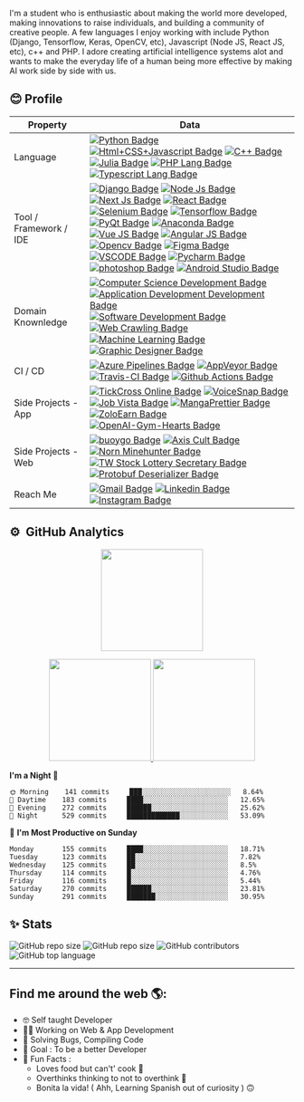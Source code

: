 <p>I'm a student who is enthusiastic about making the world more developed, making innovations to raise individuals, and building a community of creative people. A few languages I enjoy working with include Python (Django, Tensorflow, Keras, OpenCV, etc), Javascript (Node JS, React JS, etc), c++ and PHP. I adore creating artificial intelligence systems alot and wants to make the everyday life of a human being more effective by making AI work side by side with us.</p>

## 😊 Profile
Property                 | Data  
-------------------------|------
Language                 | [![Python Badge](https://img.shields.io/badge/-Python-3776AB?style=flat&logo=Python&logoColor=white)](https://github.com/search?l=Python&q=user%3Asyedasadabbas&type=Repositories) [![Html+CSS+Javascript Badge](https://img.shields.io/badge/-Javascript-F7DF1E?style=flat&logo=Javascript&logoColor=white)](https://github.com/search?l=Javascript&q=user%3Asyedasadabbas&type=Repositories) [![C++ Badge](https://img.shields.io/badge/-C%20plus%20plus-00599C?style=flat&logo=C%2B%2B&logoColor=white)](https://github.com/search?l=Cpp&q=user%3Asyedasadabbas&type=Repositories) [![Julia Badge](https://img.shields.io/badge/-Julia-blueviolet?style=flat&logo=julia&logoColor=white)](https://github.com/search?l=julia&q=user%3Asyedasadabbas&type=Repositories) [![PHP Lang Badge](https://img.shields.io/badge/-PHP-7377AD?style=flat&logo=php&logoColor=white)](https://github.com/search?l=php&q=user%3Asyedasadabbas&type=Repositories) [![Typescript Lang Badge](https://img.shields.io/badge/-Typescript-3178C6?style=flat&logo=typescript&logoColor=white)](https://github.com/search?l=typescript&q=user%3Asyedasadabbas&type=Repositories)
Tool / Framework / IDE    | [![Django Badge](https://img.shields.io/badge/-Django-033829?style=flat&logo=django&logoColor=white)](https://github.com/search?l=Django&q=user%3Asyedasadabbas&type=Repositories) [![Node Js Badge](https://img.shields.io/badge/-Node%20Js-339933?style=flat&logo=node.js&logoColor=white)](https://github.com/search?l=node%20js&q=user%3Asyedasadabbas&type=Repositories) [![Next Js Badge](https://img.shields.io/badge/-Next%20Js-000000?style=flat&logo=next.js&logoColor=white)](https://github.com/search?l=next%20js&q=user%3Asyedasadabbas&type=Repositories) [![React Badge](https://img.shields.io/badge/-React-61DAFB?style=flat&logo=react&logoColor=white)](https://github.com/search?l=React&q=user%3Asyedasadabbas&type=Repositories) [![Selenium Badge](https://img.shields.io/badge/-Selenium-43B02A?style=flat&logo=selenium&logoColor=white)](https://github.com/search?l=Selenium&q=user%3Asyedasadabbas&type=Repositories) [![Tensorflow Badge](https://img.shields.io/badge/-Tensorflow-F1B534?style=flat&logo=tensorflow&logoColor=white)](https://github.com/search?l=Tensorflow&q=user%3Asyedasadabbas&type=Repositories) [![PyQt Badge](https://img.shields.io/badge/-PyQt-41CD52?style=flat&logo=Qt&logoColor=white)](https://github.com/search?l=pyqt&q=user%3Asyedasadabbas&type=Repositories) [![Anaconda Badge](https://img.shields.io/badge/-Anaconda-46A267?style=flat&logo=anaconda&logoColor=white)](https://github.com/search?l=Python&q=user%3Asyedasadabbas&type=Repositories) [![Vue JS Badge](https://img.shields.io/badge/-Vue%20JS-32475B?style=flat&logo=javascript&logoColor=white)](https://github.com/search?l=Javascript&q=user%3Asyedasadabbas&type=Repositories) [![Angular JS Badge](https://img.shields.io/badge/-Angular-DD0031?style=flat&logo=angular&logoColor=white)](https://github.com/search?l=angular&q=user%3Asyedasadabbas&type=Repositories) [![Opencv Badge](https://img.shields.io/badge/-OpenCV-051DF0?style=flat&logo=python&logoColor=white)](https://github.com/search?l=Python&q=user%3Asyedasadabbas&type=Repositories) [![Figma Badge](https://img.shields.io/badge/-Figma-9E55F1?style=flat&logo=figma&logoColor=white)](https://www.figma.com/@imranakbar) [![VSCODE Badge](https://img.shields.io/badge/-VS%20Code-007ACC?style=flat&logo=visualstudiocode&logoColor=white)](https://github.com/syedasadabbas) [![Pycharm Badge](https://img.shields.io/badge/-Pycharm-24D38C?style=flat&logo=pycharm&logoColor=white)](https://github.com/search?l=Python&q=user%3Asyedasadabbas&type=Repositories) [![photoshop Badge](https://img.shields.io/badge/-Photoshop-26C9FF?style=flat&logo=Adobe-Photoshop&logoColor=white)](https://github.com/search?l=html&q=user%3Asyedasadabbas&type=Repositories) [![Android Studio Badge](https://img.shields.io/badge/-Android%20Studio-3DDC84?style=flat&logo=android-studio&logoColor=white)](https://github.com/search?l=android&q=user%3Asyedasadabbas&type=Repositories) 
Domain Knownledge        | [![Computer Science Development Badge](https://img.shields.io/badge/-Computer%20Science-FAB040?style=flat&logoColor=white)](https://github.com/search?q=user%syedasadabbas&type=Repositories) [![Application Development Development Badge](https://img.shields.io/badge/-Application%20Development-4C8CBF?style=flat&logoColor=white)](https://github.com/search?q=user%syedasadabbas&type=Repositories) [![Software Development Badge](https://img.shields.io/badge/-Software%20Development-FF6600?style=flat&logoColor=white)](https://github.com/search?q=user%syedasadabbas&type=Repositories) [![Web Crawling Badge](https://img.shields.io/badge/-Web%20Crawling-036CB5?style=flat&logoColor=white)](https://github.com/search?q=user%syedasadabbas&type=Repositories) [![Machine Learning Badge](https://img.shields.io/badge/-Machine%20Learning-01D277?style=flat&logoColor=white)](https://github.com/search?q=user%syedasadabbas&type=Repositories) [![Graphic Designer Badge](https://img.shields.io/badge/-Graphic%20Designer-9E55F1?style=flat&logoColor=white)](https://github.com/search?q=user%syedasadabbas&type=Repositories)
CI / CD                  | [![Azure Pipelines Badge](https://img.shields.io/badge/-Azure%20Pipelines-2560E0?style=flat&logo=Azure-Pipelines&logoColor=white)](https://github.com/search?q=user%syedasadabbas&type=Repositories) [![AppVeyor Badge](https://img.shields.io/badge/-AppVeyor-00B3E0?style=flat&logo=AppVeyor&logoColor=white)](https://github.com/search?q=user%syedasadabbas&type=Repositories) [![Travis-CI Badge](https://img.shields.io/badge/-Travis%20CI-3EAAAF?style=flat&logo=Travis-CI&logoColor=white)](https://github.com/search?q=user%syedasadabbas&type=Repositories) [![Github Actions Badge](https://img.shields.io/badge/-Github%20Actions-2088FF?style=flat&logo=Github-Actions&logoColor=white)](https://github.com/search?q=user%syedasadabbas&type=Repositories)
Side Projects - App <img width=200/> | [![TickCross Online Badge](https://img.shields.io/badge/-TickCross%20Online-F7DF1E?style=flat&logoColor=white)](https://github.com/syedasadabbas/) [![VoiceSnap Badge](https://img.shields.io/badge/-VoiceSnap-darkorange?style=flat&logoColor=white)](https://github.com/syedasadabbas/) [![Job Vista Badge](https://img.shields.io/badge/-Job%20Vista-000000?style=flat&logoColor=white)](https://github.com/syedasadabbas/) [![MangaPrettier Badge](https://img.shields.io/badge/-MangaPrettier-orange?style=flat&logoColor=white)](https://github.com/syedasadabbas/) [![ZoloEarn Badge](https://img.shields.io/badge/-ZoloEarn-deepskyblue?style=flat&logoColor=white)](https://github.com/syedasadabbas/) [![OpenAI-Gym-Hearts Badge](https://img.shields.io/badge/-OpenAI%20Gym%20Hearts-darkslateblue?style=flat&logoColor=white)](https://github.com/syedasadabbas/)
Side Projects - Web      | [![buoygo Badge](https://img.shields.io/badge/-Bouygo-red?style=flat&logoColor=white)](https://github.com/syedasadabbas/) [![Axis Cult Badge](https://img.shields.io/badge/-Axis%20Cult-00eeff?style=flat&logoColor=white)](https://github.com/syedasadabbas/) [![Norn Minehunter Badge](https://img.shields.io/badge/-Norn%20Minehunter-gold?style=flat&logoColor=white)](https://github.com/syedasadabbas/) [![TW Stock Lottery Secretary Badge](https://img.shields.io/badge/-TW%20Stock%20Lottery%20Secretary-3b5998?style=flat&logoColor=white)](https://www.facebook.com/%E8%82%A1%E7%A5%A8%E6%8A%BD%E7%B1%A4%E5%B0%8F%E7%A7%98%E6%9B%B8-115560563215006/) [![Protobuf Deserializer Badge](https://img.shields.io/badge/-Protobuf%20Deserializer-red?style=flat&logoColor=white)](https://protobuf-deserializer.zmcx16.moe/)
Reach Me                 | [![Gmail Badge](https://img.shields.io/badge/-asadabbassherazi-e54448?style=flat&logo=Gmail&logoColor=white)](mailto:asadabbassherazi@gmail.com) [![Linkedin Badge](https://img.shields.io/badge/-syedasadabbas-blue?style=flat&logo=Linkedin&logoColor=white)]([https://www.linkedin.com/in/imranakbarofficial/](https://www.linkedin.com/in/syed-asad-abbas-234325201/)) [![Instagram Badge](https://img.shields.io/badge/-iam_.eleven-ff69b4?style=flat&logo=instagram&logoColor=white)]([https://www.instagram.com/x.imran_akbar/](https://www.instagram.com/iam_.eleven/))

## ⚙️ &nbsp;GitHub Analytics

<p align="center">
<img height="180em" src="https://github-readme-streak-stats.herokuapp.com?user=syedasadabbas&theme=algolia&date_format=M%20j%5B%2C%20Y%5D&fire=FF8623"/>
</p>

<p align="center">
<a href="https://github.com/syedasadabbas">
  <img height="180em" src="https://github-readme-stats-eight-theta.vercel.app/api?username=syedasadabbas&show_icons=true&theme=algolia&include_all_commits=true&count_private=true"/>
  <img height="180em" src="https://github-readme-stats-eight-theta.vercel.app/api/top-langs/?username=syedasadabbas&layout=compact&langs_count=8&theme=algolia"/>
</a>
</p>

<!--START_SECTION:waka-->
**I'm a Night 🦉** 

```text
🌞 Morning    141 commits     ███░░░░░░░░░░░░░░░░░░░░░░   8.64% 
🌆 Daytime    183 commits     ████░░░░░░░░░░░░░░░░░░░░░   12.65% 
🌃 Evening    272 commits     ██████░░░░░░░░░░░░░░░░░░░   25.62%
🌙 Night      529 commits     █████████████░░░░░░░░░░░░   53.09% 

```
📅 **I'm Most Productive on Sunday** 

```text
Monday       155 commits     ████░░░░░░░░░░░░░░░░░░░░░   18.71% 
Tuesday      123 commits     ██░░░░░░░░░░░░░░░░░░░░░░░   7.82% 
Wednesday    125 commits     ██░░░░░░░░░░░░░░░░░░░░░░░   8.5% 
Thursday     114 commits     █░░░░░░░░░░░░░░░░░░░░░░░░   4.76% 
Friday       116 commits     █░░░░░░░░░░░░░░░░░░░░░░░░   5.44% 
Saturday     270 commits     ██████░░░░░░░░░░░░░░░░░░░   23.81% 
Sunday       291 commits     ███████░░░░░░░░░░░░░░░░░░   30.95%

```

## ✨ Stats
![GitHub repo size](https://img.shields.io/endpoint?url=https%3A%2F%2Fhits.dwyl.com%2Fsyedasadabbas%2Fsyedasadabbas.json%3Fcolor%3Dpink) ![GitHub repo size](https://img.shields.io/github/repo-size/syedasadabbas/syedasadabbas?color=green) ![GitHub contributors](https://img.shields.io/github/contributors/syedasadabbas/syedasadabbas?color=brightgreen) ![GitHub top language](https://img.shields.io/github/languages/top/syedasadabbas/syedasadabbas)


<!--END_SECTION:waka-->
---

## Find me around the web 🌎:



- 🤓 Self taught Developer 
- 👩‍💻 Working on Web & App Development 
- 📝 Solving Bugs, Compiling Code
- 🎯 Goal : To be a better Developer 
- 💌 Fun Facts : 
    - Loves food but can't' cook 🐼 
    - Overthinks thinking to not to overthink 🙂
    - Bonita la vida! ( Ahh, Learning Spanish out of curiosity ) 🙃
